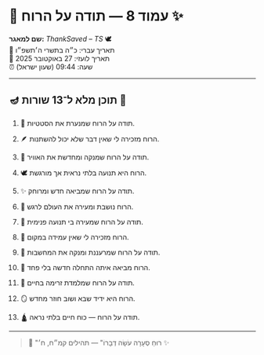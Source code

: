 # 📜 עמוד 8 — תודה על הרוח ✨

**שם למאגר:** _ThankSaved – TS_ 🕊️  
📅 תאריך עברי: כ״ה בתשרי ה׳תשפ״ו  
📅 תאריך לועזי: 27 באוקטובר 2025  
⏰ שעה: 09:44 (שעון ישראל)

---

## 🪔 תוכן מלא ל־13 שורות 📖

1. 💨 תודה על הרוח שמנערת את הסטטיות.
    
2. 🪶 הרוח מזכירה לי שאין דבר שלא יכול להשתנות.
    
3. 🌊 תודה על הרוח שמנקה ומחדשת את האוויר.
    
4. 🕊️ הרוח היא תנועה בלתי נראית אך מורגשת.
    
5. ✨ תודה על הרוח שמביאה חדש ומרוחק.
    
6. 🌿 הרוח נושבת ומעירה את העולם לרגש.
    
7. 🙏 תודה על הרוח שמעירה בי תנועה פנימית.
    
8. 💫 הרוח מזכירה לי שאין עמידה במקום.
    
9. 🧭 תודה על הרוח שמרעננת ומנקה את המחשבות.
    
10. 🌈 הרוח מביאה איתה התחלה חדשה בלי פחד.
    
11. 🔑 תודה על הרוח שמלמדת זרימה בחיים.
    
12. 🪞 הרוח היא ידיד שבא ושוב חוזר מחדש.
    
13. 🛕 תודה על הרוח — כוח חיים בלתי נראה.
    

---

> 📜 "רוּחַ סְעָרָה עֹשָׂה דְבָרוֹ" — תהילים קמ״ח, ח׳ ✨
